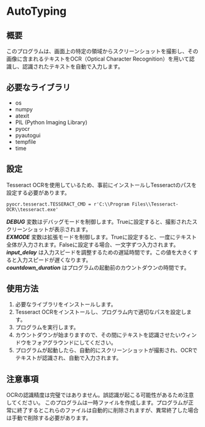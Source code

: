 # AutoTyping
## 概要
このプログラムは、画面上の特定の領域からスクリーンショットを撮影し、その画像に含まれるテキストをOCR（Optical Character Recognition）を用いて認識し、認識されたテキストを自動で入力します。

## 必要なライブラリ
- os
- numpy
- atexit
- PIL (Python Imaging Library)
- pyocr
- pyautogui
- tempfile
- time
## 設定
Tesseract OCRを使用しているため、事前にインストールしTesseractのパスを設定する必要があります。
~~~
pyocr.tesseract.TESSERACT_CMD = r'C:\\Program Files\\Tesseract-OCR\\tesseract.exe'
~~~
***DEBUG*** 変数はデバッグモードを制御します。Trueに設定すると、撮影されたスクリーンショットが表示されます。  
***EXMODE*** 変数は拡張モードを制御します。Trueに設定すると、一度にテキスト全体が入力されます。Falseに設定する場合、一文字ずつ入力されます。  
***input_delay*** は入力スピードを調整するための遅延時間です。この値を大きくすると入力スピードが遅くなります。  
***countdown_duration*** はプログラムの起動前のカウントダウンの時間です。  
## 使用方法
1. 必要なライブラリをインストールします。
2. Tesseract OCRをインストールし、プログラム内で適切なパスを設定します。
3. プログラムを実行します。
4. カウントダウンが始まりますので、その間にテキストを認識させたいウィンドウをフォアグラウンドにしてください。
5. プログラムが起動したら、自動的にスクリーンショットが撮影され、OCRでテキストが認識され、自動で入力されます。
## 注意事項
OCRの認識精度は完璧ではありません。誤認識が起こる可能性があるため注意してください。
このプログラムは一時ファイルを作成します。プログラムが正常に終了するとこれらのファイルは自動的に削除されますが、異常終了した場合は手動で削除する必要があります。
